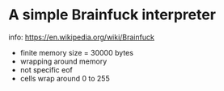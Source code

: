 # A simple Brainfuck interpreter

info: https://en.wikipedia.org/wiki/Brainfuck

- finite memory size = 30000 bytes
- wrapping around memory
- not specific eof
- cells wrap around 0 to 255

